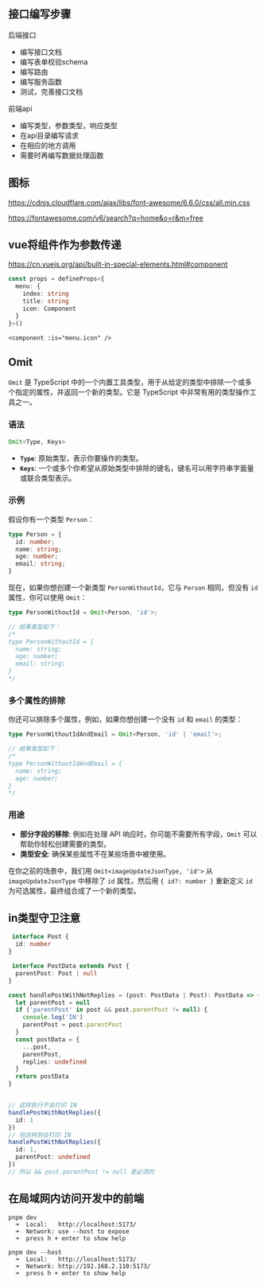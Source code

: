 
## 接口编写步骤
后端接口
- 编写接口文档
- 编写表单校验schema
- 编写路由
- 编写服务函数
- 测试，完善接口文档

前端api
- 编写类型，参数类型，响应类型
- 在api目录编写请求
- 在相应的地方调用
- 需要时再编写数据处理函数


## 图标
https://cdnjs.cloudflare.com/ajax/libs/font-awesome/6.6.0/css/all.min.css

https://fontawesome.com/v6/search?q=home&o=r&m=free


## vue将组件作为参数传递
https://cn.vuejs.org/api/built-in-special-elements.html#component

```ts
const props = defineProps<{
  menu: {
    index: string
    title: string
    icon: Component
  }
}>()
```
```vue
<component :is="menu.icon" />
```


## Omit
`Omit` 是 TypeScript 中的一个内置工具类型，用于从给定的类型中排除一个或多个指定的属性，并返回一个新的类型。它是 TypeScript 中非常有用的类型操作工具之一。

### 语法
```typescript
Omit<Type, Keys>
```

- **`Type`**: 原始类型，表示你要操作的类型。
- **`Keys`**: 一个或多个你希望从原始类型中排除的键名，键名可以用字符串字面量或联合类型表示。

### 示例
假设你有一个类型 `Person`：
```typescript
type Person = {
  id: number;
  name: string;
  age: number;
  email: string;
}
```

现在，如果你想创建一个新类型 `PersonWithoutId`，它与 `Person` 相同，但没有 `id` 属性，你可以使用 `Omit`：

```typescript
type PersonWithoutId = Omit<Person, 'id'>;

// 结果类型如下：
/*
type PersonWithoutId = {
  name: string;
  age: number;
  email: string;
}
*/
```

### 多个属性的排除
你还可以排除多个属性，例如，如果你想创建一个没有 `id` 和 `email` 的类型：
```typescript
type PersonWithoutIdAndEmail = Omit<Person, 'id' | 'email'>;

// 结果类型如下：
/*
type PersonWithoutIdAndEmail = {
  name: string;
  age: number;
}
*/
```

### 用途
- **部分字段的移除**: 例如在处理 API 响应时，你可能不需要所有字段，`Omit` 可以帮助你轻松创建需要的类型。
- **类型安全**: 确保某些属性不在某些场景中被使用。

在你之前的场景中，我们用 `Omit<imageUpdateJsonType, 'id'>` 从 `imageUpdateJsonType` 中移除了 `id` 属性，然后用 `{ id?: number }` 重新定义 `id` 为可选属性，最终组合成了一个新的类型。


## in类型守卫注意
```ts
 interface Post {
  id: number
}

 interface PostData extends Post {
  parentPost: Post | null
}

const handlePostWithNotReplies = (post: PostData | Post): PostData => {
  let parentPost = null
  if ('parentPost' in post && post.parentPost != null) {
    console.log('IN')
    parentPost = post.parentPost
  }
  const postData = {
    ...post,
    parentPost,
    replies: undefined
  }
  return postData
}


// 这样执行不会打印 IN
handlePostWithNotReplies({
  id: 1
})
// 但这样则会打印 IN
handlePostWithNotReplies({
  id: 1,
  parentPost: undefined
})
// 所以 && post.parentPost != null 是必须的
```

## 在局域网内访问开发中的前端
```
pnpm dev
  ➜  Local:   http://localhost:5173/
  ➜  Network: use --host to expose
  ➜  press h + enter to show help

pnpm dev --host
  ➜  Local:   http://localhost:5173/
  ➜  Network: http://192.168.2.110:5173/
  ➜  press h + enter to show help
```